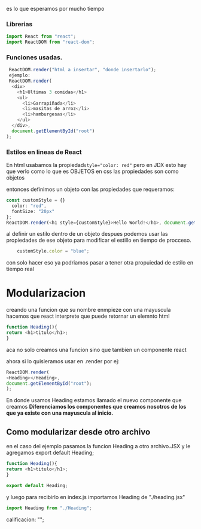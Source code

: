 es lo que esperamos por mucho tiempo 

### Librerias 
``` js
import React from "react";
import ReactDOM from "react-dom";
```

### Funciones usadas.
``` js
 ReactDOM.render("html a insertar", "donde insertarlo");
 ejemplo:
 ReactDOM.render(
  <div>
    <h1>Ultimas 3 comidas</h1>
    <ul>
      <li>Garrapiñada</li>
      <li>masitas de arroz</li>
      <li>hamburgesas</li>
    </ul>
  </div>,
  document.getElementById("root")
);
```



### Estilos en lineas de React
En html usabamos la propiedad`style="color: red"` pero en JDX esto hay que verlo como lo que es OBJETOS en css las propiedades son como objetos

entonces definimos un objeto con las propiedades que requeramos: 
``` js
const customStyle = {}
  color: "red",
  fontSize: "20px"
};
ReactDOM.render(<h1 style={customStyle}>Hello World!</h1>, document.getElementById("root"));
```

al definir un estilo dentro de un objeto despues podemos usar las propiedades de ese objeto para modificar el estillo en tiempo de procceso. 

``` js
	customStyle.color = "blue";
```

con solo hacer eso ya podriamos pasar a tener otra propuiedad de estilo en tiempo real 

# Modularizacion 
creando una funcion que su nombre enmpieze con una mayuscula hacemos que react interprete que puede retornar un elemnto html 

``` js
function Heading(){
return <h1>titulo</h1>;
}
```
aca no solo creamos una funcion sino que tambien un componente react

ahora si lo quisieramos usar en .render por ej:
```js
ReactDOM.render(
<Heading></Heading>,
document.getElementById("root");
);
```
En donde usamos Heading estamos llamado el nuevo componente que creamos 
**Diferenciamos los componentes que creamos nosotros de los que ya existe con una mayuscula al inicio.**

## Como modularizar desde otro archivo 
en el caso del ejemplo pasamos la funcion Heading a otro archivo.JSX y le agregamos export default Heading;

``` js
function Heading(){
return <h1>titulo</h1>;
}

export default Heading; 
```

y luego para recibirlo en index.js importamos Heading de "./heading.jsx"
```js
import Heading from "./Heading";
```

calificacion: "";


